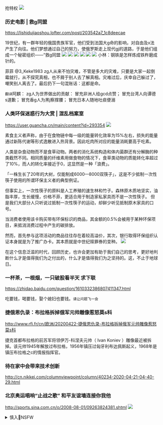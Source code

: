 抢特权
![](http://y.gtimg.cn/mediastyle/yqq/extra/mark_1.png)

### 历史电影 | 救g同盟
https://lishidujiaoshou.lofter.com/post/203542a7_1c8deecae

19世纪，有一群年轻的俄国贵族军官，他们受到法国大g命的影响，对自由及x法产生了向往。他们梦想通过自己的努力，使俄罗斯走上现代gj的道路，于是他们组成一个秘密组织——“救g同盟
![](http://imglf4.nosdn.127.net/img/SjR4Zmk0TTZLMnAzTlYxblBwK0Jpb2JHK1Zhc3kxNVc4aE9la2F5YktuU3ZWb0JKV29NUjN3PT0.jpg)
![](https://wx3.sinaimg.cn/large/006GhcT7ly1gdyam3po27j31hc0mce81.jpg)
![](https://wx2.sinaimg.cn/large/006GhcT7ly1gdyam9r7ozj31hc0mchdt.jpg)
![](https://wx2.sinaimg.cn/large/006GhcT7ly1gdyan4xa0aj30iw0rs7cd.jpg)
![](https://wx4.sinaimg.cn/large/006GhcT7ly1gdyamaxg18j31hc0mchdt.jpg)
![](https://wx4.sinaimg.cn/large/006GhcT7ly1gdwty519huj31hc0mce81.jpg)
小林：钢铁是怎样炼成铁杵磨成针的。

菲菲
@3_Keke1983
zg人从来不怕灾难，不管是多大的灾难，只要是大家一起倒霉就行，从不探究真相，也不屑于别人去了解真相。灾难过后，庆幸自己躲过了，嘲笑别人离去了。最后扔下一句混账话：这都是命。

`翻译`阿麒：
zg人为世界做出的贡献：
冒充非洲人给gcd点赞；
冒充台湾人向谭德s道歉；
冒充香g人为黑j察撑腰；
冒充日本人随地吐痰便溺

### 人类环保迷惑行为大赏 | 混乱档案室
https://user.guancha.cn/main/content?id=293354
![](https://i.guancha.cn/bbs/2020/04/23/20200423104031756)

素食主义者声称，由于在食物链中每一级的能量转化效率为15%左右，损失的能量通过新陈代谢等形式逸散进入热背景。因此吃肉所对应的能量消耗要高于吃素。

人类是杂食动物而不是食草动物。两者的消化系统构造和体内菌群还有分解酶的种类截然不同。相同质量的纤维素用做食物的情况下，食草类动物的质能转化率超过了10%，而人的转化率接近于0，这显然是一种「浪费」。

「一株生长了20年的大树，仅能制成6000—8000双筷子」，这是不少抵制一次性筷子使用的所谓环保主义者的典型例证。

但事实上，一次性筷子的原料是人工养殖的速生林和竹子。森林原木质地坚实，油脂丰厚，生长缓慢，价格不菲，更适合用于制造家私家具而不是一次性筷子。
但是我们大部分人只听说过抵制一次性筷子的运动，却鲜少听见抵制原木家具的口号。

当消费者使用该卡购买带有环保标识的商品，其金额的0.5%会被用于某种环保项目，来抵消消费过程中产生的碳排放。

然而，首先参与这项活动的商品往往存在着较高溢价，其次，银行取得环保组织认证本身就是为了推广办卡。其本质就是中世纪赎罪券的变种。
![](https://i.guancha.cn/bbs/2020/04/23/20200423104032904)

在这个信息泛滥的时代，回顾历史，也许会更加有助于我们自己的思考，更好地判断什么才是值得我们为之付出的，什么才是值得我们为之坚持的。这，不止于地球日。

### 一杯茶，一根烟，一只破股看半天 求下联
https://zhidao.baidu.com/question/1610332386807411347.html

吃要钱，喝要钱，娶个媳妇也要钱。`请让问题飞一会`

### 捷俄恩仇录：布拉格拆掉俄军元帅雕像惹怒莫s科
http://www.rfi.fr/cn/欧洲/20200422-捷俄恩仇录-布拉格拆掉俄军元帅雕像惹怒莫s科

捷克首都布拉格的前苏军将领伊万-科涅夫元帅（ Ivan Koniev ）雕像最近被拆掉。该元帅1945年解放过布拉格，1956年镇压过匈牙利布达佩斯起义，1968年是镇压布拉格之c的情报指挥官。

### 待在家中会带来技术创新
http://cn.nikkei.com/columnviewpoint/column/40234-2020-04-21-04-40-29.html

### 北京奥运唱响“止战之歌” 和平友谊墙连接你我他
http://sports.sina.com.cn/o/2008-08-01/09263824381.shtml
![](https://pics0.baidu.com/feed/94cad1c8a786c917b83573638999d0ca3ac757db.jpeg?token=73a16737c61065f42991c96607678062)

<details><summary>慎入🔞NSFW</summary>

Not Safe For Work
![](https://upload.wikimedia.org/wikipedia/commons/thumb/d/d3/Biohazard_Symbol_Specification.png/210px-Biohazard_Symbol_Specification.png)

<details><summary><b>风险自理Use At Your Own Risk🈲</summary>


</details>
</details>
